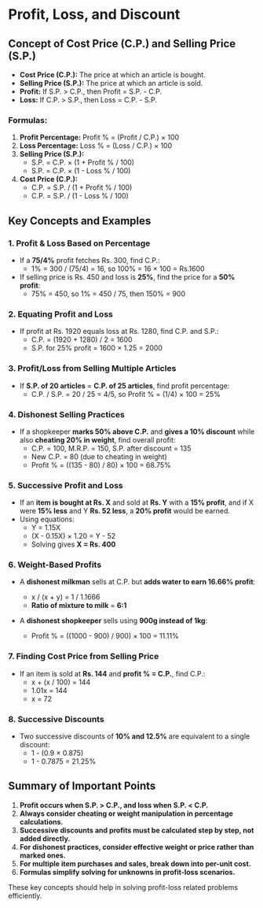 # Profit, Loss, and Discount

## Concept of Cost Price (C.P.) and Selling Price (S.P.)

- **Cost Price (C.P.):** The price at which an article is bought.
- **Selling Price (S.P.):** The price at which an article is sold.
- **Profit:** If S.P. > C.P., then Profit = S.P. - C.P.
- **Loss:** If C.P. > S.P., then Loss = C.P. - S.P.

### Formulas:

1. **Profit Percentage:** Profit % = (Profit / C.P.) × 100
2. **Loss Percentage:** Loss % = (Loss / C.P.) × 100
3. **Selling Price (S.P.):**
   - S.P. = C.P. × (1 + Profit % / 100)
   - S.P. = C.P. × (1 - Loss % / 100)
4. **Cost Price (C.P.):**
   - C.P. = S.P. / (1 + Profit % / 100)
   - C.P. = S.P. / (1 - Loss % / 100)

## Key Concepts and Examples

### 1. Profit & Loss Based on Percentage

- If a **75/4%** profit fetches Rs. 300, find C.P.:
  - 1% = 300 / (75/4) = 16, so 100% = 16 × 100 = Rs.1600
- If selling price is Rs. 450 and loss is **25%**, find the price for a **50% profit**:
  - 75% = 450, so 1% = 450 / 75, then 150% = 900

### 2. Equating Profit and Loss

- If profit at Rs. 1920 equals loss at Rs. 1280, find C.P. and S.P.:
  - C.P. = (1920 + 1280) / 2 = 1600
  - S.P. for 25% profit = 1600 × 1.25 = 2000

### 3. Profit/Loss from Selling Multiple Articles

- If **S.P. of 20 articles** = **C.P. of 25 articles**, find profit percentage:
  - C.P. / S.P. = 20 / 25 = 4/5, so Profit % = (1/4) × 100 = 25%

### 4. Dishonest Selling Practices

- If a shopkeeper **marks 50% above C.P.** and **gives a 10% discount** while also **cheating 20% in weight**, find overall profit:
  - C.P. = 100, M.R.P. = 150, S.P. after discount = 135
  - New C.P. = 80 (due to cheating in weight)
  - Profit % = ((135 - 80) / 80) × 100 = 68.75%

### 5. Successive Profit and Loss

- If an **item is bought at Rs. X** and sold at **Rs. Y** with a **15% profit**, and if X were **15% less** and Y **Rs. 52 less**, a **20% profit** would be earned.
- Using equations:
  - Y = 1.15X
  - (X - 0.15X) × 1.20 = Y - 52
  - Solving gives **X = Rs. 400**

### 6. Weight-Based Profits

- A **dishonest milkman** sells at C.P. but **adds water to earn 16.66% profit**:
  - x / (x + y) = 1 / 1.1666
  - **Ratio of mixture to milk** = **6:1**

- A **dishonest shopkeeper** sells using **900g instead of 1kg**:
  - Profit % = ((1000 - 900) / 900) × 100 = 11.11%

### 7. Finding Cost Price from Selling Price

- If an item is sold at **Rs. 144** and **profit % = C.P.**, find C.P.:
  - x + (x / 100) = 144
  - 1.01x = 144
  - x = 72

### 8. Successive Discounts

- Two successive discounts of **10% and 12.5%** are equivalent to a single discount:
  - 1 - (0.9 × 0.875)
  - 1 - 0.7875 = 21.25%

## Summary of Important Points

1. **Profit occurs when S.P. > C.P., and loss when S.P. < C.P.**
2. **Always consider cheating or weight manipulation in percentage calculations.**
3. **Successive discounts and profits must be calculated step by step, not added directly.**
4. **For dishonest practices, consider effective weight or price rather than marked ones.**
5. **For multiple item purchases and sales, break down into per-unit cost.**
6. **Formulas simplify solving for unknowns in profit-loss scenarios.**

These key concepts should help in solving profit-loss related problems efficiently.

